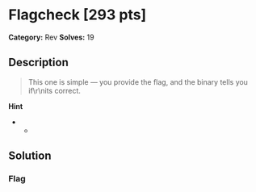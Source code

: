 # Flagcheck [293 pts]

**Category:** Rev
**Solves:** 19

## Description
>This one is simple &mdash; you provide the flag, and the binary tells you if\r\nits correct.

**Hint**
* -

## Solution

### Flag

